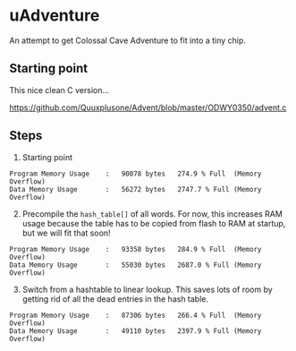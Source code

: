 # uAdventure

An attempt to get Colossal Cave Adventure to fit into a tiny chip.  

## Starting point

This nice clean C version...

https://github.com/Quuxplusone/Advent/blob/master/ODWY0350/advent.c

## Steps

1. Starting point

```
Program Memory Usage 	:	90078 bytes   274.9 % Full	(Memory Overflow)
Data Memory Usage 		:	56272 bytes   2747.7 % Full	(Memory Overflow)
```

2. Precompile the `hash_table[]` of all words. For now, this increases RAM usage because the table has to be copied from flash to RAM at startup, but we will fit that soon!

```
Program Memory Usage 	:	93358 bytes   284.9 % Full	(Memory Overflow)
Data Memory Usage 		:	55030 bytes   2687.0 % Full	(Memory Overflow)	
```

3. Switch from a hashtable to linear lookup. This saves lots of room by getting rid of all the dead entries in the hash table. 

```
Program Memory Usage 	:	87306 bytes   266.4 % Full	(Memory Overflow)
Data Memory Usage 		:	49110 bytes   2397.9 % Full	(Memory Overflow)
```


